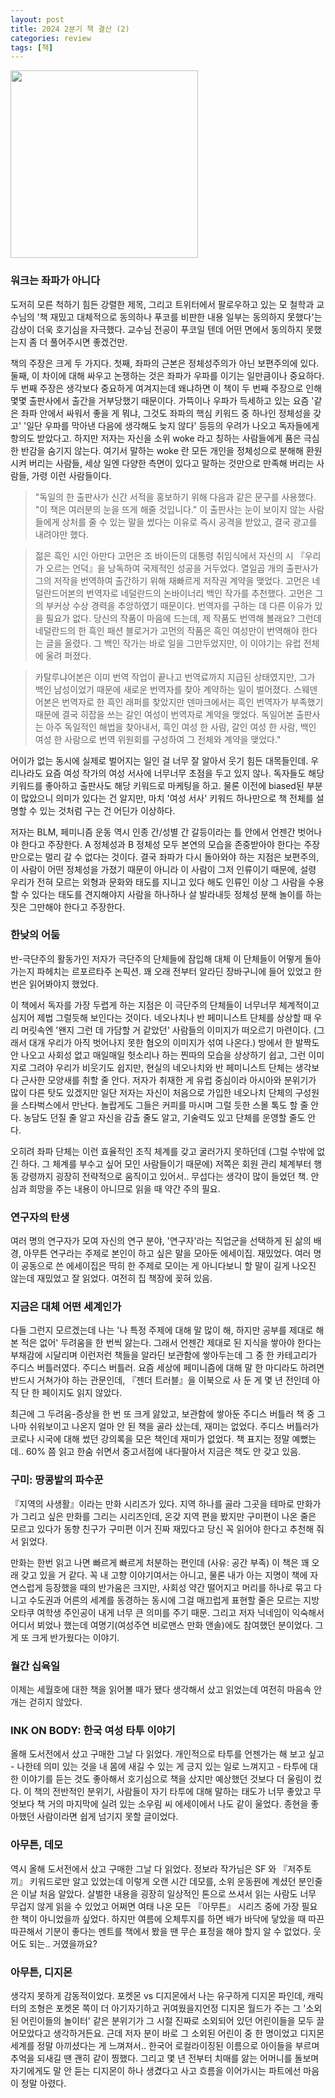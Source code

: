 ```yaml
---
layout: post
title: 2024 2분기 책 결산 (2)
categories: review
tags: [책]
---
```


<img src="{{ site.baseurl }}/thumbnails/240816_review
tags: [책]/워크는좌파가아니다.jpeg" width="300" />

### 워크는 좌파가 아니다

도저히 모른 척하기 힘든 강렬한 제목, 그리고 트위터에서 팔로우하고 있는 모 철학과 교수님의 '책 재밌고 대체적으로 동의하나 푸코를 비판한 내용 일부는 동의하지 못했다'는 감상이 더욱 호기심을 자극했다. 교수님 전공이 푸코일 텐데 어떤 면에서 동의하지 못했는지 좀 더 풀어주시면 좋겠건만. 

책의 주장은 크게 두 가지다. 첫째, 좌파의 근본은 정체성주의가 아닌 보편주의에 있다. 둘째, 이 차이에 대해 싸우고 논쟁하는 것은 좌파가 우파를 이기는 일만큼이나 중요하다. 두 번째 주장은 생각보다 중요하게 여겨지는데 왜냐하면 이 책이 두 번째 주장으로 인해 몇몇 출판사에서 출간을 거부당했기 때문이다. 가뜩이나 우파가 득세하고 있는 요즘 '같은 좌파 안에서 싸워서 좋을 게 뭐냐, 그것도 좌파의 핵심 키워드 중 하나인 정체성을 갖고' '일단 우파를 막아낸 다음에 생각해도 늦지 않다' 등등의 우려가 나오고 독자들에게 항의도 받았다고. 하지만 저자는 자신을 소위 woke 라고 칭하는 사람들에게 품은 극심한 반감을 숨기지 않는다. 여기서 말하는 woke 란 모든 개인을 정체성으로 분해해 환원시켜 버리는 사람들, 세상 일엔 다양한 측면이 있다고 말하는 것만으로 만족해 버리는 사람들, 가령 이런 사람들이다. 

> "독일의 한 출판사가 신간 서적을 홍보하기 위해 다음과 같은 문구를 사용했다. "이 책은 여러분의 눈을 뜨게 해줄 것입니다." 이 출판사는 눈이 보이지 않는 사람들에게 상처를 줄 수 있는 말을 썼다는 이유로 즉시 공격을 받았고, 결국 광고를 내려야만 했다.

> 젊은 흑인 시인 아만다 고먼은 조 바이든의 대통령 취임식에서 자신의 시 『우리가 오르는 언덕』을 낭독하여 국제적인 성공을 거두었다. 열일곱 개의 출판사가 그의 저작을 번역하여 출간하기 위해 재빠르게 저작권 계약을 맺었다. 고먼은 네덜란드어본의 번역자로 네덜란드의 논바이너리 백인 작가를 추천했다. 고먼은 그의 부커상 수상 경력을 추앙하였기 때문이다. 번역자를 구하는 데 다른 이유가 있을 필요가 없다. 당신의 작품이 마음에 드는데, 제 작품도 번역해 볼래요? 그런데 네덜란드의 한 흑인 패션 블로거가 고먼의 작품은 흑인 여성만이 번역해야 한다는 글을 올렸다. 그 백인 작가는 바로 일을 그만두었지만, 이 이야기는 유럽 전체에 울려 퍼졌다.

> 카탈루냐어본은 이미 번역 작업이 끝나고 번역료까지 지급된 상태였지만, 그가 백인 남성이었기 때문에 새로운 번역자를 찾아 계약하는 일이 벌어졌다. 스웨덴어본은 번역자로 한 흑인 래퍼를 찾았지만 덴마크에서는 흑인 번역자가 부족했기 때문에 결국 히잡을 쓰는 갈인 여성이 번역자로 계약을 맺었다. 독일어본 출판사는 아주 독일적인 해법을 찾아내서, 흑인 여성 한 사람, 갈인 여성 한 사람, 백인 여성 한 사람으로 번역 위원회를 구성하여 그 전체와 계약을 맺었다."

어이가 없는 동시에 실제로 벌어지는 일인 걸 너무 잘 알아서 웃기 힘든 대목들인데. 우리나라도 요즘 여성 작가의 여성 서사에 너무너무 초점을 두고 있지 않나. 독자들도 해당 키워드를 좋아하고 출판사도 해당 키워드로 마케팅을 하고. 물론 이전에 biased된 부분이 많았으니 의미가 있다는 건 알지만, 마치 '여성 서사' 키워드 하나만으로 책 전체를 설명할 수 있는 것처럼 구는 건 어딘가 이상하다.

저자는 BLM, 페미니즘 운동 역시 인종 간/성별 간 갈등이라는 틀 안에서 언젠간 벗어나야 한다고 주장한다. A 정체성과 B 정체성 모두 본연의 모습을 존중받아야 한다는 주장만으로는 멀리 갈 수 없다는 것이다. 결국 좌파가 다시 돌아와야 하는 지점은 보편주의, 이 사람이 어떤 정체성을 가졌기 때문이 아니라 이 사람이 그저 인류이기 때문에, 설령 우리가 전혀 모르는 외형과 문화와 태도를 지니고 있다 해도 인류인 이상 그 사람을 수용할 수 있다는 태도를 견지해야지 사람을 하나하나 살 발라내듯 정체성 분해 놀이를 하는 짓은 그만해야 한다고 주장한다. 


### 한낮의 어둠

반-극단주의 활동가인 저자가 극단주의 단체들에 잠입해 대체 이 단체들이 어떻게 돌아가는지 파헤치는 르포르타주 논픽션. 꽤 오래 전부터 알라딘 장바구니에 들어 있었고 한번은 읽어봐야지 했었다. 

이 책에서 독자를 가장 두렵게 하는 지점은 이 극단주의 단체들이 너무너무 체계적이고 심지어 제법 그럴듯해 보인다는 것이다. 네오나치나 반 페미니스트 단체를 상상할 때 우리 머릿속엔 '왠지 그런 데 가담할 거 같았던' 사람들의 이미지가 떠오르기 마련이다. (그래서 대개 우리가 아직 벗어나지 못한 혐오의 이미지가 섞여 나온다.) 방에서 한 발짝도 안 나오고 사회성 없고 매일매일 헛소리나 하는 찐따의 모습을 상상하기 쉽고, 그런 이미지로 그려야 우리가 비웃기도 쉽지만, 현실의 네오나치와 반 페미니스트 단체는 생각보다 근사한 모양새를 취할 줄 안다. 저자가 취재한 게 유럽 중심이라 아시아와 분위기가 많이 다른 탓도 있겠지만 일단 저자는 자신이 처음으로 가입한 네오나치 단체의 구성원을 스타벅스에서 만난다. 놀랍게도 그들은 커피를 마시며 그럴 듯한 스몰 톡도 할 줄 안다. 농담도 던질 줄 알고 자신을 감출 줄도 알고, 기술력도 있고 단체를 운영할 줄도 안다.

오히려 좌파 단체는 이런 효율적인 조직 체계를 갖고 굴러가지 못하던데 (그럴 수밖에 없긴 하다. 그 체계를 부수고 싶어 모인 사람들이기 때문에) 저쪽은 회원 관리 체계부터 행동 강령까지 굉장히 전략적으로 움직이고 있어서.. 무섭다는 생각이 많이 들었던 책. 안심과 희망을 주는 내용이 아니므로 읽을 때 약간 주의 필요. 


### 연구자의 탄생

여러 명의 연구자가 모여 자신의 연구 분야, '연구자'라는 직업군을 선택하게 된 삶의 배경, 아무튼 연구라는 주제로 본인이 하고 싶은 말을 모아둔 에세이집. 재밌었다. 여러 명이 공동으로 쓴 에세이집은 딱히 한 주제로 모이는 게 아니다보니 할 말이 길게 나오진 않는데 재밌었고 잘 읽었다. 여전히 집 책장에 꽂혀 있음.


### 지금은 대체 어떤 세계인가

다들 그런지 모르겠는데 나는 '나 특정 주제에 대해 말 많이 해, 하지만 공부를 제대로 해 본 적은 없어' 두려움을 한 번씩 앓는다. 그래서 언젠간 제대로 된 지식을 쌓아야 한다는 부채감에 시달리며 이런저런 책들을 알라딘 보관함에 쌓아두는데 그 중 한 카테고리가 주디스 버틀러였다. 주디스 버틀러. 요즘 세상에 페미니즘에 대해 말 한 마디라도 하려면 반드시 거쳐가야 하는 관문인데, 『젠더 트러블』을 이북으로 사 둔 게 몇 년 전인데 아직 단 한 페이지도 읽지 않았다.  

최근에 그 두려움-증상을 한 번 또 크게 앓았고, 보관함에 쌓아둔 주디스 버틀러 책 중 그나마 쉬워보이고 나온지 얼마 안 된 책을 골라 샀는데, 재미는 없었다. 주디스 버틀러가 코로나 시국에 대해 썼던 강의록을 모은 책인데 재미가 없었다. 책 표지는 정말 예뻤는데.. 60% 쯤 읽고 한숨 쉬면서 중고서점에 내다팔아서 지금은 책도 안 갖고 있음.


### 구미: 땅콩밭의 파수꾼

『지역의 사생활』이라는 만화 시리즈가 있다. 지역 하나를 골라 그곳을 테마로 만화가가 그리고 싶은 만화를 그리는 시리즈인데, 온갖 지역 편을 봤지만 구미편이 나온 줄은 모르고 있다가 동향 친구가 구미편 이거 진짜 재밌다고 당신 꼭 읽어야 한다고 추천해 줘서 읽었다.

만화는 한번 읽고 나면 빠르게 빠르게 처분하는 편인데 (사유: 공간 부족) 이 책은 꽤 오래 갖고 있을 거 같다. 꼭 내 고향 이야기여서는 아니고, 물론 내가 아는 지명이 책에 자연스럽게 등장했을 때의 반가움은 크지만, 사회성 약간 떨어지고 머리를 하나로 묶고 다니고 수도권과 어른의 세계를 동경하는 동시에 그걸 매끄럽게 표현할 줄은 모르는 지방 오타쿠 여학생 주인공이 내게 너무 큰 의미를 주기 때문. 그리고 저자 닉네임이 익숙해서 어디서 뵈었나 했는데 여명기(여성주연 비로맨스 만화 앤솔)에도 참여했던 분이었다. 그게 또 크게 반가웠다는 이야기.


### 월간 십육일

이제는 세월호에 대한 책을 읽어볼 때가 됐다 생각해서 샀고 읽었는데 여전히 마음속 안개는 걷히지 않았다.


### INK ON BODY: 한국 여성 타투 이야기

올해 도서전에서 샀고 구매한 그날 다 읽었다. 개인적으로 타투를 언젠가는 해 보고 싶고 - 나한테 의미 있는 것을 내 몸에 새길 수 있는 게 긍지 있는 일로 느껴지고 - 타투에 대한 이야기를 듣는 것도 좋아해서 호기심으로 책을 샀지만 예상했던 것보다 더 울림이 컸다. 이 책의 전반적인 분위기, 사람들이 자기 타투에 대해 말하는 태도가 너무 좋았고 무엇보다 책 거의 마지막에 실려 있는 소우림 씨 에세이에서 나도 같이 울었다. 종현을 좋아했던 사람이라면 쉽게 넘기지 못할 글이었다. 


### 아무튼, 데모

역시 올해 도서전에서 샀고 구매한 그날 다 읽었다. 정보라 작가님은 SF 와 『저주토끼』 키워드로만 알고 있었는데 이렇게 오랜 시간 데모를, 소위 운동꿘에 계셨던 분인줄은 이날 처음 알았다. 살벌한 내용을 굉장히 일상적인 톤으로 쓰셔서 읽는 사람도 너무 무겁지 않게 읽을 수 있었고 어쩌면 여태 나온 모든 『아무튼』 시리즈 중에 가장 필요한 책이 아니었을까 싶었다. 하지만 여름에 오체투지를 하면 배가 바닥에 닿았을 때 따끈따끈해서 기분이 좋다는 멘트를 책에서 봤을 땐 무슨 표정을 해야 할지 알 수 없었다. 웃어도 되는.. 거였을까요?


### 아무튼, 디지몬

생각지 못하게 감동적이었다. 포켓몬 vs 디지몬에서 나는 유구하게 디지몬 파인데, 캐릭터의 조형은 포켓몬 쪽이 더 아기자기하고 귀여웠을지언정 디지몬 월드가 주는 그 '소외된 어린이들의 놀이터' 같은 분위기가 그 시절 진짜로 소외되어 있던 어린이들을 모두 끌어모았다고 생각하거든요. 근데 저자 분이 바로 그 소외된 어린이 중 한 명이었고 디지몬 세계를 정말 아끼셨다는 게 느껴져서.. 한국어 로컬라이징된 이름으로 아이들을 부르며 추억을 되새길 땐 괜히 같이 찡했다. 그리고 몇 년 전부터 치매를 앓는 어머니를 돌보며 자기에게도 말 안 듣는 디지몬이 하나 생겼다고 사고 흐름을 이어가시는 파트에선 마음이 정말 아렸다. 
